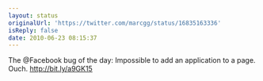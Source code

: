```yaml
---
layout: status
originalUrl: 'https://twitter.com/marcgg/status/16835163336'
isReply: false
date: 2010-06-23 08:15:37
---
```


The @Facebook bug of the day: Impossible to add an application to a page. Ouch. http://bit.ly/a9GK15
